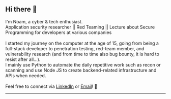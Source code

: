 ## Hi there 👋
<p align="left">
I'm Noam, a cyber & tech enthusiast.
<br>
Application security researcher || Red Teaming || Lecture about Secure Programming for developers at various companies
<br><br>
I started my journey on the computer at the age of 15, going from being a full-stack developer to penetration testing, red-team member, and vulnerability research (and from time to time also bug bounty, it is hard to resist after all...).
<br>
I mainly use Python to automate the daily repetitive work such as recon or scanning and use Node JS to create backend-related infrastructure and APIs when needed.
<br>
<br>
Feel free to connect via <a href="https://www.linkedin.com/in/noamYaffe/">LinkedIn</a> or <a href="mailto:noam.infosec@gmail.com">Email</a>! 🚀
</p>

---
